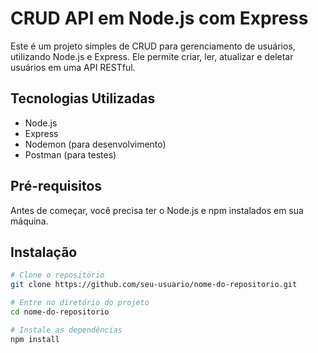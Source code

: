 # CRUD API em Node.js com Express

Este é um projeto simples de CRUD para gerenciamento de usuários, utilizando Node.js e Express. Ele permite criar, ler, atualizar e deletar usuários em uma API RESTful.

## Tecnologias Utilizadas
- Node.js
- Express
- Nodemon (para desenvolvimento)
- Postman (para testes)

## Pré-requisitos
Antes de começar, você precisa ter o Node.js e npm instalados em sua máquina.

## Instalação
```bash
# Clone o repositório
git clone https://github.com/seu-usuario/nome-do-repositorio.git

# Entre no diretório do projeto
cd nome-do-repositorio

# Instale as dependências
npm install